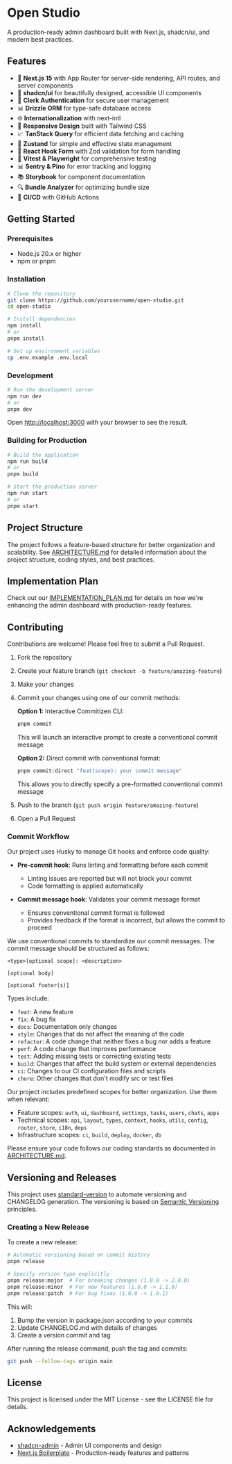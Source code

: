 # Open Studio

A production-ready admin dashboard built with Next.js, shadcn/ui, and modern best practices.

## Features

- 🚀 **Next.js 15** with App Router for server-side rendering, API routes, and server components
- 🎨 **shadcn/ui** for beautifully designed, accessible UI components
- 🔐 **Clerk Authentication** for secure user management
- 📊 **Drizzle ORM** for type-safe database access
- 🌐 **Internationalization** with next-intl
- 📱 **Responsive Design** built with Tailwind CSS
- 📈 **TanStack Query** for efficient data fetching and caching
- 🧠 **Zustand** for simple and effective state management
- 📝 **React Hook Form** with Zod validation for form handling
- 🧪 **Vitest & Playwright** for comprehensive testing
- 📊 **Sentry & Pino** for error tracking and logging
- 📚 **Storybook** for component documentation
- 🔍 **Bundle Analyzer** for optimizing bundle size
- 🚢 **CI/CD** with GitHub Actions

## Getting Started

### Prerequisites

- Node.js 20.x or higher
- npm or pnpm

### Installation

```bash
# Clone the repository
git clone https://github.com/yourusername/open-studio.git
cd open-studio

# Install dependencies
npm install
# or
pnpm install

# Set up environment variables
cp .env.example .env.local
```

### Development

```bash
# Run the development server
npm run dev
# or
pnpm dev
```

Open [http://localhost:3000](http://localhost:3000) with your browser to see the result.

### Building for Production

```bash
# Build the application
npm run build
# or
pnpm build

# Start the production server
npm run start
# or
pnpm start
```

## Project Structure

The project follows a feature-based structure for better organization and scalability. See [ARCHITECTURE.md](./ARCHITECTURE.md) for detailed information about the project structure, coding styles, and best practices.

## Implementation Plan

Check out our [IMPLEMENTATION_PLAN.md](./IMPLEMENTATION_PLAN.md) for details on how we're enhancing the admin dashboard with production-ready features.

## Contributing

Contributions are welcome! Please feel free to submit a Pull Request.

1. Fork the repository
2. Create your feature branch (`git checkout -b feature/amazing-feature`)
3. Make your changes
4. Commit your changes using one of our commit methods:

   **Option 1:** Interactive Commitizen CLI:

   ```bash
   pnpm commit
   ```

   This will launch an interactive prompt to create a conventional commit message

   **Option 2:** Direct commit with conventional format:

   ```bash
   pnpm commit:direct "feat(scope): your commit message"
   ```

   This allows you to directly specify a pre-formatted conventional commit message

5. Push to the branch (`git push origin feature/amazing-feature`)
6. Open a Pull Request

### Commit Workflow

Our project uses Husky to manage Git hooks and enforce code quality:

- **Pre-commit hook**: Runs linting and formatting before each commit

  - Linting issues are reported but will not block your commit
  - Code formatting is applied automatically

- **Commit message hook**: Validates your commit message format
  - Ensures conventional commit format is followed
  - Provides feedback if the format is incorrect, but allows the commit to proceed

We use conventional commits to standardize our commit messages. The commit message should be structured as follows:

```
<type>[optional scope]: <description>

[optional body]

[optional footer(s)]
```

Types include:

- `feat`: A new feature
- `fix`: A bug fix
- `docs`: Documentation only changes
- `style`: Changes that do not affect the meaning of the code
- `refactor`: A code change that neither fixes a bug nor adds a feature
- `perf`: A code change that improves performance
- `test`: Adding missing tests or correcting existing tests
- `build`: Changes that affect the build system or external dependencies
- `ci`: Changes to our CI configuration files and scripts
- `chore`: Other changes that don't modify src or test files

Our project includes predefined scopes for better organization. Use them when relevant:

- Feature scopes: `auth`, `ui`, `dashboard`, `settings`, `tasks`, `users`, `chats`, `apps`
- Technical scopes: `api`, `layout`, `types`, `context`, `hooks`, `utils`, `config`, `router`, `store`, `i18n`, `deps`
- Infrastructure scopes: `ci`, `build`, `deploy`, `docker`, `db`

Please ensure your code follows our coding standards as documented in [ARCHITECTURE.md](./ARCHITECTURE.md).

## Versioning and Releases

This project uses [standard-version](https://github.com/conventional-changelog/standard-version) to automate versioning and CHANGELOG generation. The versioning is based on [Semantic Versioning](https://semver.org/) principles.

### Creating a New Release

To create a new release:

```bash
# Automatic versioning based on commit history
pnpm release

# Specify version type explicitly
pnpm release:major  # For breaking changes (1.0.0 -> 2.0.0)
pnpm release:minor  # For new features (1.0.0 -> 1.1.0)
pnpm release:patch  # For bug fixes (1.0.0 -> 1.0.1)
```

This will:

1. Bump the version in package.json according to your commits
2. Update CHANGELOG.md with details of changes
3. Create a version commit and tag

After running the release command, push the tag and commits:

```bash
git push --follow-tags origin main
```

## License

This project is licensed under the MIT License - see the LICENSE file for details.

## Acknowledgements

- [shadcn-admin](https://github.com/satnaing/shadcn-admin) - Admin UI components and design
- [Next.js Boilerplate](https://github.com/ixartz/Next-js-Boilerplate) - Production-ready features and patterns
